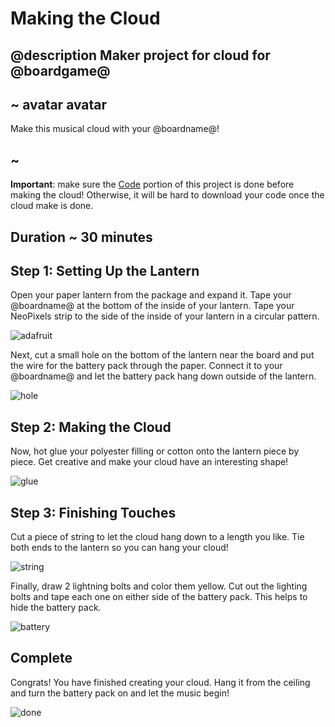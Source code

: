# Making the Cloud

## @description Maker project for cloud for @boardgame@

## ~ avatar avatar

Make this musical cloud with your @boardname@!

## ~

**Important**: make sure the [Code](/projects/cloud/code) portion of this project is done before making the cloud! Otherwise, it will be hard to download your code once the cloud make is done.

## Duration ~ 30 minutes 

## Step 1: Setting Up the Lantern

Open your paper lantern from the package and expand it. Tape your @boardname@ at the bottom of the inside of your lantern. Tape your NeoPixels strip to the side of the inside of your lantern in a circular pattern.

![adafruit](/static/cp/projects/musical-cloud/adafruit.jpg)

Next, cut a small hole on the bottom of the lantern near the board and put the wire for the battery pack through the paper. Connect it to your @boardname@ and let the battery pack hang down outside of the lantern. 

![hole](/static/cp/projects/musical-cloud/hole.jpg)

## Step 2: Making the Cloud

Now, hot glue your polyester filling or cotton onto the lantern piece by piece. Get creative and make your cloud have an interesting shape!

![glue](/static/cp/projects/musical-cloud/glue.jpg)

## Step 3: Finishing Touches

Cut a piece of string to let the cloud hang down to a length you like. Tie both ends to the lantern so you can hang your cloud!

![string](/static/cp/projects/musical-cloud/string.jpg)

Finally, draw 2 lightning bolts and color them yellow. Cut out the lighting bolts and tape each one on either side of the battery pack. This helps to hide the battery pack.

![battery](/static/cp/projects/musical-cloud/battery.jpg)

## Complete

Congrats! You have finished creating your cloud. Hang it from the ceiling and turn the battery pack on and let the music begin!

![done](/static/cp/projects/musical-cloud/done.jpg)
